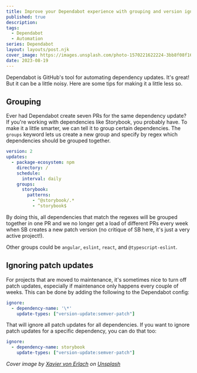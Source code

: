 ```yaml
---
title: Improve your Dependabot experience with grouping and version ignoring
published: true
description:
tags:
  - Dependabot
  - Automation
series: Dependabot
layout: layouts/post.njk
cover_image: https://images.unsplash.com/photo-1570221622224-3bb8f08f166c?ixlib=rb-4.0.3&ixid=M3wxMjA3fDB8MHxwaG90by1wYWdlfHx8fGVufDB8fHx8fA%3D%3D&auto=format&fit=crop&w=2360&q=80
date: 2023-08-19
---
```


Dependabot is GitHub's tool for automating dependency updates. It's great! But it can be a little noisy. Here are some tips for making it a little less so.

## Grouping

Ever had Dependabot create seven PRs for the same dependency update? If you're working with dependencies like Storybook, you probably have. To make it a little smarter, we can tell it to group certain dependencies. The `groups` keyword lets us create a new group and specify by regex which dependencies should be grouped together.

```yml
version: 2
updates:
  - package-ecosystem: npm
    directory: /
    schedule:
      interval: daily
    groups:
      storybook:
        patterns:
          - ^@storybook/.*
          - ^storybook$
```

By doing this, all dependencies that match the regexes will be grouped together in one PR and we no longer get a load of different PRs every week when SB creates a new patch version (no critique of SB here, it's just a very active project!).

Other groups could be `angular`, `eslint`, `react`, and `@typescript-eslint`.

## Ignoring patch updates

For projects that are moved to maintenance, it's sometimes nice to turn off patch updates, especially if maintenance only happens every couple of weeks. This can be done by adding the following to the Dependabot config:

```yml
ignore:
  - dependency-name: '\*'
    update-types: ["version-update:semver-patch"]
```

That will ignore all patch updates for all dependencies. If you want to ignore patch updates for a specific dependency, you can do that too:

```yml
ignore:
  - dependency-name: storybook
    update-types: ["version-update:semver-patch"]
```

_Cover image by [Xavier von Erlach](https://unsplash.com/@xavier_von_erlach) on [Unsplash](https://unsplash.com/photos/ooR1jY2yFr4)_
